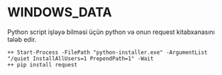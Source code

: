 # WINDOWS_DATA

Python script işləyə bilməsi üçün python və onun request kitabxanasını tələb edir.

``` Invoke-WebRequest -Uri "https://www.python.org/ftp/python/3.9.10/python-3.9.10-amd64.exe" -OutFile "python-installer.exe"
++ Start-Process -FilePath "python-installer.exe" -ArgumentList "/quiet InstallAllUsers=1 PrependPath=1" -Wait
++ pip install request 
